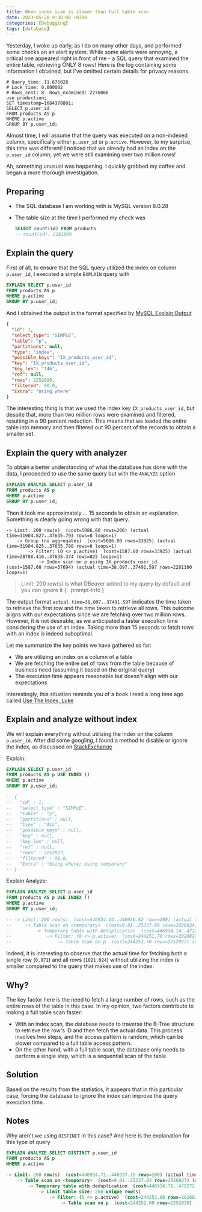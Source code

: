 ```yaml
---
title: When index scan is slower than full table scan
date: 2023-05-20 9:30:00 +0700
categories: [Debugging]
tags: [database]
---
```


Yesterday, I woke up early, as I do on many other days, and performed some checks on an alert system. While some alerts were annoying, a critical one appeared right in front of me - a SQL query that examined the entire table, retrieving ONLY 8 rows! Here is the log containing some information I obtained, but I've omitted certain details for privacy reasons.

```
# Query_time: 11.676028
# Lock_time: 0.000002
# Rows_sent: 8  Rows_examined: 2276066
use production;
SET timestamp=1684378801;
SELECT p.user_id
FROM products AS p
WHERE p.active
GROUP BY p.user_id;
```

Almost time, I will assume that the query was executed on a non-indexed column, specifically either `p.user_id` or `p.active`. However, to my surprise, this time was different! I noticed that we already had an index on the `p.user_id` column, yet we were still examining over two million rows!

Ah, something unusual was happening. I quickly grabbed my coffee and began a more thorough investigation.

## Preparing

- The SQL database I am working with is MySQL version 8.0.28
- The table size at the time I performed my check was

  ```SQL
  SELECT count(id) FROM products
  -- count(id): 2281099
  ```

## Explain the query

First of all, to ensure that the SQL query utilized the index on column `p.user_id`, I executed a simple `EXPLAIN` query with

```SQL
EXPLAIN SELECT p.user_id
FROM products AS p
WHERE p.active
GROUP BY p.user_id;
```

And I obtained the output in the format specified by [MySQL Explain Output](https://dev.mysql.com/doc/refman/8.0/en/explain-output.html)

```json
{
  "id": 1,
  "select_type": "SIMPLE",
  "table": "p",
  "partitions": null,
  "type": "index",
  "possible_keys": "IX_products_user_id",
  "key": "IX_products_user_id",
  "key_len": "146",
  "ref": null,
  "rows": 2252020,
  "filtered": 90.0,
  "Extra": "Using where"
}
```

The interesting thing is that we used the index key `IX_products_user_id`, but despite that, more than two million rows were examined and filtered, resulting in a 90 percent reduction. This means that we loaded the entire table into memory and then filtered out 90 percent of the records to obtain a smaller set.

## Explain the query with analyzer

To obtain a better understanding of what the database has done with the data, I proceeded to use the same query but with the `ANALYZE` option

```SQL
EXPLAIN ANALYZE SELECT p.user_id
FROM products AS p
WHERE p.active
GROUP BY p.user_id;
```

Then it took me approximately ... 15 seconds to obtain an explanation. Something is clearly going wrong with that query.

```
-> Limit: 200 row(s)  (cost=5086.80 rows=200) (actual time=31904.827..37635.793 rows=8 loops=1)
    -> Group (no aggregates)  (cost=5086.80 rows=33925) (actual time=31904.825..37635.788 rows=8 loops=1)
        -> Filter: (0 <> p.active)  (cost=1587.60 rows=33925) (actual time=28788.416..37635.374 rows=825 loops=1)
            -> Index scan on p using IX_products_user_id  (cost=1587.60 rows=37694) (actual time=38.097..37491.597 rows=2281100 loops=1)
```

> Limit: 200 row(s) is what DBeaver added to my query by default and you can ignore it
> {: .prompt-info }

The output format `actual time=38.097..37491.597` indicates the time taken to retrieve the first row and the time taken to retrieve all rows. This outcome aligns with our expectations since we are fetching over two million rows. However, it is not desirable, as we anticipated a faster execution time considering the use of an index. Taking more than 15 seconds to fetch rows with an index is indeed suboptimal.

Let me summarize the key points we have gathered so far:

- We are utilizing an index on a column of a table
- We are fetching the entire set of rows from the table because of business need (assuming it based on the original query)
- The execution time appears reasonable but doesn't align with our expectations

Interestingly, this situation reminds you of a book I read a long time ago called [Use The Index, Luke](https://use-the-index-luke.com/sql/where-clause/the-equals-operator/slow-indexes-part-ii)

## Explain and analyze without index

We will explain everything without utilizing the index on the column `p.user_id`. After did some googling, I found a method to disable or ignore the index, as discussed on [StackExchange](https://dba.stackexchange.com/a/110713)

Explain:

```SQL
EXPLAIN SELECT p.user_id
FROM products AS p USE INDEX ()
WHERE p.active
GROUP BY p.user_id;

-- {
--   "id" : 1,
--   "select_type" : "SIMPLE",
--   "table" : "p",
--   "partitions" : null,
--   "type" : "ALL",
--   "possible_keys" : null,
--   "key" : null,
--   "key_len" : null,
--   "ref" : null,
--   "rows" : 2252027,
--   "filtered" : 90.0,
--   "Extra" : "Using where; Using temporary"
-- }
```

Explain Analyze:

```SQL
EXPLAIN ANALYZE SELECT p.user_id
FROM products AS p USE INDEX ()
WHERE p.active
GROUP BY p.user_id;

-- -> Limit: 200 row(s)  (cost=446934.14..446936.62 rows=200) (actual time=1152.400..1152.402 rows=8 loops=1)
--     -> Table scan on <temporary>  (cost=0.01..25337.80 rows=2026824) (actual time=0.002..0.003 rows=8 loops=1)
--         -> Temporary table with deduplication  (cost=446934.14..472271.92 rows=2026824) (actual time=1152.399..1152.401 rows=8 loops=1)
--             -> Filter: (0 <> p.active)  (cost=244251.70 rows=2026824) (actual time=0.285..1151.343 rows=825 loops=1)
--                 -> Table scan on p  (cost=244251.70 rows=2252027) (actual time=0.071..1021.024 rows=2281105 loops=1)
```

Indeed, it is interesting to observe that the actual time for fetching both a single row (`0.071`) and all rows (`1021.024`) without utilizing the index is smaller compared to the query that makes use of the index.

## Why?

The key factor here is the need to fetch a large number of rows, such as the entire rows of the table in this case. In my opinion, two factors contribute to making a full table scan faster:

- With an index scan, the database needs to traverse the B-Tree structure to retrieve the row's ID and then fetch the actual data. This process involves two steps, and the access pattern is random, which can be slower compared to a full table access pattern.
- On the other hand, with a full table scan, the database only needs to perform a single step, which is a sequential scan of the table.

## Solution

Based on the results from the statistics, it appears that in this particular case, forcing the database to ignore the index can improve the query execution time.

## Notes

Why aren't we using `DISTINCT` in this case? And here is the explanation for this type of query

```SQL
EXPLAIN ANALYZE SELECT DISTINCT p.user_id
FROM products AS p
WHERE p.active

-> Limit: 200 row(s)  (cost=446934.71..446937.19 rows=200) (actual time=1151.773..1151.775 rows=8 loops=1)
    -> Table scan on <temporary>  (cost=0.01..25337.83 rows=2026827) (actual time=0.002..0.003 rows=8 loops=1)
        -> Temporary table with deduplication  (cost=446934.71..472272.52 rows=2026827) (actual time=1151.772..1151.774 rows=8 loops=1)
            -> Limit table size: 200 unique row(s)
                -> Filter: (0 <> p.active)  (cost=244252.00 rows=2026827) (actual time=0.286..1150.798 rows=825 loops=1)
                    -> Table scan on p  (cost=244252.00 rows=2252030) (actual time=0.074..1020.530 rows=2281108 loops=1)
```

